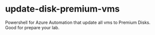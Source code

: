 # update-disk-premium-vms
Powershell for Azure Automation that update all vms to Premium Disks. Good for prepare your lab.
